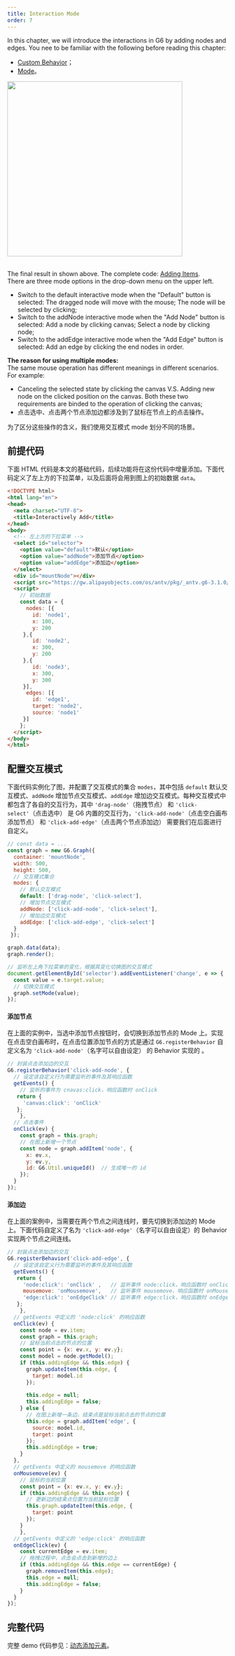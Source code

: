 ```yaml
---
title: Interaction Mode
order: 7
---
```


In this chapter, we will introduce the interactions in G6 by adding nodes and edges. You nee to be familiar with the following before reading this chapter:

- [Custom Behavior](/en/docs/manual/advanced/custom-behavior)；
- [Mode](/en/docs/manual/middle/states/mode)。

<img src='https://gw.alipayobjects.com/mdn/rms_f8c6a0/afts/img/A*zwgcTYCrr6sAAAAAAAAAAABkARQnAQ' width=400 />

<br />The final result in shown above. The complete code: [Adding Items](https://codepen.io/Yanyan-Wang/pen/qBBNaye). <br />There are three mode options in the drop-down menu on the upper left.

- Switch to the default interactive mode when the "Default" button is selected: The dragged node will move with the mouse; The node will be selected by clicking;
- Switch to the addNode interactive mode when the "Add Node" button is selected: Add a node by clicking canvas; Select a node by clicking node;
- Switch to the addEdge interactive mode when the "Add Edge" button is selected: Add an edge by clicking the end nodes in order.

**The reason for using multiple modes:**<br /> 
The same mouse operation has different meanings in different scenarios. For example:

- Canceling the selected state by clicking the canvas V.S. Adding new node on the clicked position on the canvas. Both these two requirements are binded to the operation of clicking the canvas;
- 点击选中、点击两个节点添加边都涉及到了鼠标在节点上的点击操作。

为了区分这些操作的含义，我们使用交互模式 mode 划分不同的场景。<br />


## 前提代码
下面 HTML 代码是本文的基础代码，后续功能将在这份代码中增量添加。下面代码定义了左上方的下拉菜单，以及后面将会用到图上的初始数据 `data`。
```html
<!DOCTYPE html>
<html lang="en">
<head>
  <meta charset="UTF-8">
  <title>Interactively Add</title>
</head>
<body>
  <!-- 左上方的下拉菜单 -->
  <select id="selector">
    <option value="default">默认</option>
    <option value="addNode">添加节点</option>
    <option value="addEdge">添加边</option>
  </select>
  <div id="mountNode"></div>
  <script src="https://gw.alipayobjects.com/os/antv/pkg/_antv.g6-3.1.0/build/g6.js"></script>
  <script>
    // 初始数据
  	const data = {
      nodes: [{
        id: 'node1',
        x: 100,
        y: 200
     },{
        id: 'node2',
        x: 300,
        y: 200
     },{
        id: 'node3',
        x: 300,
        y: 300
     }],
      edges: [{
        id: 'edge1',
        target: 'node2',
        source: 'node1'
     }]
    };
  </script>
</body>
</html>
```


## 配置交互模式
下面代码实例化了图，并配置了交互模式的集合 `modes`，其中包括 `default` 默认交互模式、`addNode` 增加节点交互模式、`addEdge` 增加边交互模式。每种交互模式中都包含了各自的交互行为，其中 `'drag-node'`（拖拽节点） 和 `'click-select'`（点击选中） 是 G6 内置的交互行为，`'click-add-node'`（点击空白画布添加节点） 和 `'click-add-edge'`（点击两个节点添加边） 需要我们在后面进行自定义。
```javascript
// const data = ...
const graph = new G6.Graph({
  container: 'mountNode',
  width: 500,
  height: 500,
  // 交互模式集合
  modes: {
    // 默认交互模式
    default: ['drag-node', 'click-select'],
    // 增加节点交互模式
    addNode: ['click-add-node', 'click-select'],
    // 增加边交互模式
    addEdge: ['click-add-edge', 'click-select']
  }
 });

graph.data(data);
graph.render();

// 监听左上角下拉菜单的变化，根据其变化切换图的交互模式
document.getElementById('selector').addEventListener('change', e => {
  const value = e.target.value;
  // 切换交互模式
  graph.setMode(value);
});
```


#### 添加节点
在上面的实例中，当选中添加节点按钮时，会切换到添加节点的 Mode 上。实现在点击空白画布时，在点击位置添加节点的方式是通过 `G6.registerBehavior` 自定义名为 `'click-add-node'`（名字可以自由设定） 的 Behavior 实现的 。
```javascript
// 封装点击添加边的交互
G6.registerBehavior('click-add-node', {
  // 设定该自定义行为需要监听的事件及其响应函数
  getEvents() {
    // 监听的事件为 cnavas:click，响应函数时 onClick
   return {
     'canvas:click': 'onClick'
   };
 	},
  // 点击事件
  onClick(ev) {
    const graph = this.graph;
    // 在图上新增一个节点
    const node = graph.addItem('node', {
      x: ev.x,
      y: ev.y,
      id: G6.Util.uniqueId()  // 生成唯一的 id
    });
  }
});
```

#### 添加边
在上面的案例中，当需要在两个节点之间连线时，要先切换到添加边的 Mode 上。下面代码自定义了名为 `'click-add-edge'`（名字可以自由设定）的 Behavior 实现两个节点之间连线。
```javascript
// 封装点击添加边的交互
G6.registerBehavior('click-add-edge', {
  // 设定该自定义行为需要监听的事件及其响应函数
  getEvents() {
   return {
     'node:click': 'onClick' ,   // 监听事件 node:click，响应函数时 onClick
     mousemove: 'onMousemove',   // 监听事件 mousemove，响应函数时 onMousemove
     'edge:click': 'onEdgeClick' // 监听事件 edge:click，响应函数时 onEdgeClick
   };
 	},
  // getEvents 中定义的 'node:click' 的响应函数
  onClick(ev) {
    const node = ev.item;
    const graph = this.graph;
    // 鼠标当前点击的节点的位置
    const point = {x: ev.x, y: ev.y};
    const model = node.getModel();
    if (this.addingEdge && this.edge) {
      graph.updateItem(this.edge, {
        target: model.id
      });
      
      this.edge = null;
      this.addingEdge = false;
    } else {
      // 在图上新增一条边，结束点是鼠标当前点击的节点的位置
      this.edge = graph.addItem('edge', {
        source: model.id,
        target: point
      });
      this.addingEdge = true;
    }
  },
  // getEvents 中定义的 mousemove 的响应函数
  onMousemove(ev) {
    // 鼠标的当前位置
  	const point = {x: ev.x, y: ev.y};
    if (this.addingEdge && this.edge) {
      // 更新边的结束点位置为当前鼠标位置
      this.graph.updateItem(this.edge, {
        target: point
      });
    }
	},
  // getEvents 中定义的 'edge:click' 的响应函数
  onEdgeClick(ev) {
    const currentEdge = ev.item;
    // 拖拽过程中，点击会点击到新增的边上
    if (this.addingEdge && this.edge == currentEdge) {
      graph.removeItem(this.edge);
      this.edge = null;
      this.addingEdge = false;
    }
  }
});
```

## 完整代码
完整 demo 代码参见：[动态添加元素](https://codepen.io/Yanyan-Wang/pen/qBBNaye)。
